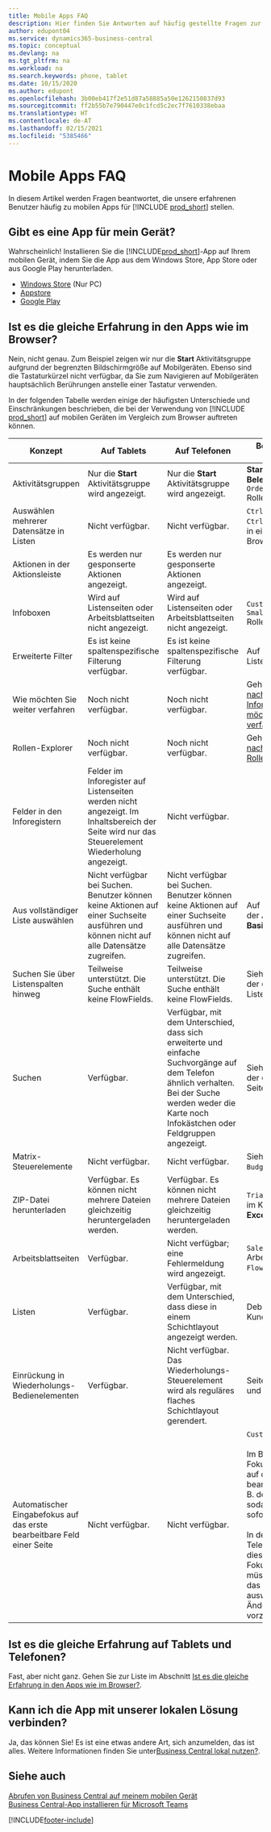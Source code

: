 ```yaml
---
title: Mobile Apps FAQ
description: Hier finden Sie Antworten auf häufig gestellte Fragen zur Verwendung von Business Central auf Ihrem Telefon oder Tablet.
author: edupont04
ms.service: dynamics365-business-central
ms.topic: conceptual
ms.devlang: na
ms.tgt_pltfrm: na
ms.workload: na
ms.search.keywords: phone, tablet
ms.date: 10/15/2020
ms.author: edupont
ms.openlocfilehash: 3b00eb417f2e51d87a58885a50e1262150837d93
ms.sourcegitcommit: ff2b55b7e790447e0c1fcd5c2ec7f7610338ebaa
ms.translationtype: HT
ms.contentlocale: de-AT
ms.lasthandoff: 02/15/2021
ms.locfileid: "5385466"
---
```

# <a name="mobile-apps-faq"></a>Mobile Apps FAQ

In diesem Artikel werden Fragen beantwortet, die unsere erfahrenen Benutzer häufig zu mobilen Apps für [!INCLUDE [prod_short](includes/prod_short.md)] stellen.  

## <a name="is-there-an-app-for-my-device"></a>Gibt es eine App für mein Gerät?

Wahrscheinlich! Installieren Sie die [!INCLUDE[prod_short](includes/prod_short.md)]-App auf Ihrem mobilen Gerät, indem Sie die App aus dem Windows Store, App Store oder aus Google Play herunterladen.

- [Windows Store](https://go.microsoft.com/fwlink/?LinkId=734848) (Nur PC)
- [Appstore](https://go.microsoft.com/fwlink/?LinkId=734847)
- [Google Play](https://go.microsoft.com/fwlink/?LinkId=734849)

## <a name="is-it-the-same-experience-in-the-apps-as-in-the-browser"></a>Ist es die gleiche Erfahrung in den Apps wie im Browser?

Nein, nicht genau. Zum Beispiel zeigen wir nur die **Start** Aktivitätsgruppe aufgrund der begrenzten Bildschirmgröße auf Mobilgeräten. Ebenso sind die Tastaturkürzel nicht verfügbar, da Sie zum Navigieren auf Mobilgeräten hauptsächlich Berührungen anstelle einer Tastatur verwenden.

In der folgenden Tabelle werden einige der häufigsten Unterschiede und Einschränkungen beschrieben, die bei der Verwendung von [!INCLUDE [prod_short](includes/prod_short.md)] auf mobilen Geräten im Vergleich zum Browser auftreten können.

| Konzept | Auf Tablets | Auf Telefonen | Beispiel aus dem Browser |
|--|--|--|--|
| Aktivitätsgruppen | Nur die **Start** Aktivitätsgruppe wird angezeigt. | Nur die **Start** Aktivitätsgruppe wird angezeigt. | **Start** und **Gebuchte Belege** im `Sales Order Processor` Rollencenter. |  |
| Auswählen mehrerer Datensätze in Listen | Nicht verfügbar. | Nicht verfügbar. | `Ctrl+A` oder `Ctrl+Click` auf Zeilen in einer Liste im Browser. |
| Aktionen in der Aktionsleiste | Es werden nur gesponserte Aktionen angezeigt. | Es werden nur gesponserte Aktionen angezeigt. |  |
| Infoboxen | Wird auf Listenseiten oder Arbeitsblattseiten nicht angezeigt. | Wird auf Listenseiten oder Arbeitsblattseiten nicht angezeigt. | `Customer` Liste im `Small Business` Rollencenter. |
| Erweiterte Filter | Es ist keine spaltenspezifische Filterung verfügbar. | Es ist keine spaltenspezifische Filterung verfügbar. | Auf der `Customer` Listenseite. |
| Wie möchten Sie weiter verfahren | Noch nicht verfügbar. | Noch nicht verfügbar. | Gehen Sie zu [Suche nach Seiten und Informationen mit wie möchten Sie weiter verfahren](ui-search.md). |  |
| Rollen-Explorer | Noch nicht verfügbar. | Noch nicht verfügbar. | Gehen Sie zu [Suche nach Seiten mit dem Rollen-Explorer](ui-role-explorer.md). |
| Felder in den Inforegistern | Felder im Inforegister auf Listenseiten werden nicht angezeigt. Im Inhaltsbereich der Seite wird nur das Steuerelement Wiederholung angezeigt. | Nicht verfügbar. |  |
| Aus vollständiger Liste auswählen | Nicht verfügbar bei Suchen. Benutzer können keine Aktionen auf einer Suchseite ausführen und können nicht auf alle Datensätze zugreifen. | Nicht verfügbar bei Suchen. Benutzer können keine Aktionen auf einer Suchseite ausführen und können nicht auf alle Datensätze zugreifen. | Auf der `Item Card` bei der Auswahl der **Basismaßeinheit**. |
| Suchen Sie über Listenspalten hinweg | Teilweise unterstützt. Die Suche enthält keine FlowFields. | Teilweise unterstützt. Die Suche enthält keine FlowFields. | Siehe Beispiele auf der `Customers` Listenseite. |
| Suchen | Verfügbar. | Verfügbar, mit dem Unterschied, dass sich erweiterte und einfache Suchvorgänge auf dem Telefon ähnlich verhalten. Bei der Suche werden weder die Karte noch Infokästchen oder Feldgruppen angezeigt. | Siehe Beispiele auf der `Customer Card` Seite. |
| Matrix-Steuerelemente | Nicht verfügbar. | Nicht verfügbar. | Siehe Beispiel in `G/L Budget`. |
| ZIP-Datei herunterladen | Verfügbar. Es können nicht mehrere Dateien gleichzeitig heruntergeladen werden. | Verfügbar. Es können nicht mehrere Dateien gleichzeitig heruntergeladen werden. | `Trial Balance` Bericht im Kontrollkästchen **In Excel drucken**. |
| Arbeitsblattseiten | Verfügbar. | Nicht verfügbar; eine Fehlermeldung wird angezeigt. | `Sales Price` Arbeitsblatt oder `Cash Flow` Arbeitsblatt. |
| Listen | Verfügbar. | Verfügbar, mit dem Unterschied, dass diese in einem Schichtlayout angezeigt werden. | Debitoren- oder Kundenauftragsseiten. |
| Einrückung in Wiederholungs-Bedienelementen | Verfügbar. | Nicht verfügbar. Das Wiederholungs-Steuerelement wird als reguläres  flaches Schichtlayout gerendert. | Seiten mit Kontenplan und Kontaktliste. |
| Automatischer Eingabefokus auf das erste bearbeitbare Feld einer Seite | Nicht verfügbar. | Nicht verfügbar. | `Customer Card` Seite.<BR /><BR />Im Browser liegt der Fokus automatisch auf dem ersten bearbeitbaren Feld (z. B. dem Feld `Name`), sodass Sie den Wert sofort ändern können.<BR /><BR />In den Tablet- und Telefon-Apps liegt dieses Feld nicht im Fokus. Stattdessen müssen Sie zuerst das Feld manuell auswählen, um Änderungen vorzunehmen.|

## <a name="is-it-the-same-experience-on-tables-and-phones"></a>Ist es die gleiche Erfahrung auf Tablets und Telefonen?

Fast, aber nicht ganz. Gehen Sie zur Liste im Abschnitt [Ist es die gleiche Erfahrung in den Apps wie im Browser?](#is-it-the-same-experience-in-the-apps-as-in-the-browser).  

## <a name="can-i-connect-the-app-to-our-on-premises-solution"></a>Kann ich die App mit unserer lokalen Lösung verbinden?

Ja, das können Sie! Es ist eine etwas andere Art, sich anzumelden, das ist alles. Weitere Informationen finden Sie unter[Business Central lokal nutzen?](install-mobile-app.md#using-business-central-on-premises).  

## <a name="see-also"></a>Siehe auch

[Abrufen von Business Central auf meinem mobilen Gerät](install-mobile-app.md)  
[Business Central-App installieren für Microsoft Teams](across-install-app-for-teams.md)  


[!INCLUDE[footer-include](includes/footer-banner.md)]